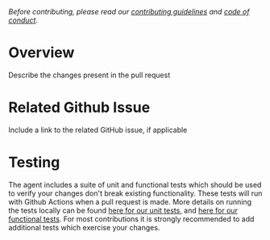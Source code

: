 _Before contributing, please read our [contributing guidelines](./CONTRIBUTING.md) and [code of conduct](./CODE_OF_CONDUCT.md)._

# Overview
Describe the changes present in the pull request

# Related Github Issue
Include a link to the related GitHub issue, if applicable

# Testing
The agent includes a suite of unit and functional tests which should be used to
verify your changes don't break existing functionality. These tests will run with 
Github Actions when a pull request is made. More details on running the tests locally can be found 
[here for our unit tests](https://github.com/newrelic/newrelic-ruby-agent/blob/main/test/README.md), 
and [here for our functional tests](https://github.com/newrelic/newrelic-ruby-agent/blob/main/test/multiverse/README.md).
For most contributions it is strongly recommended to add additional tests which
exercise your changes. 
